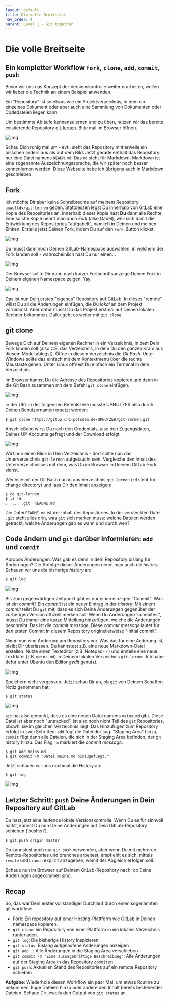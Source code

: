 ```yaml
---
layout: default
title: Die volle Breitseite
nav_order: 4
parent: Level 1 - Git together
---
```


# Die volle Breitseite

## Ein kompletter Workflow `fork`, `clone`, `add`, `commit`, `push`

Bevor wir uns das Konzept der Versionskontrolle weiter erarbeiten, wollen wir
lieber die Technik an einem Beispiel anwenden.

Ein "Repository" ist so etwas wie ein Projektverzeichnis, in dem ein einzelnes Dokument
oder aber auch eine Sammlung von Dokumenten oder Codedateien liegen kann.

Um bestimmte Abläufe kennenzulernen und zu üben, nutzen wir das bereits existierende
Repository [git-lernen](https://gitup.uni-potsdam.de/umweltdv/git-lernen). Bitte mal
im Browser öffnen.

![img](img/repo-git-lernen.png)

Schau Dich ruhig mal um - evtl. sieht das Repository mittlerweile ein bisschen
anders aus als auf dem Bild. Jetzt gerade enthält das Repository nur eine Datei
namens `READM.md`. Das `md` steht für Markdown. Markdown ist eine sogenannte 
Auszeichnungssprache, die wir später noch besser kennenlernen werden. Diese
Webseite habe ich übrigens auch in Markdown geschrieben.

## Fork

Ich möchte Dir aber keine Schreibrechte auf meinem Repository `umweltdv/git-lernen`
geben. Stattdessen legst Du innerhalb von GitLab eine Kopie des Repositories an. 
Innerhalb dieser Kopie hast **Du** dann alle Rechte. Eine solche Kopie nennt man auch
*Fork* (also Gabel), weil sich damit die Entwicklung des Repositories "aufgabelt",
nämlich in Deinen und meinen Zinken. Erstelle jetzt Deinen Fork, indem Du auf den
`Fork`-Button klickst.

![img](img/fork.png)

Du musst dann noch Deinen GitLab-Namespace auswählen, in welchem der Fork landen
soll - wahrscheinlich hast Du nur einen...

![img](img/fork2.png)

Der Browser sollte Dir dann nach kurzer Fortschrittsanzeige Deinen Fork
in Deinem eigenen Namespace zeigen. Yay.

![img](img/fork3.png)

Das ist nun Dein erstes "eigenes" Repository auf GitLab. In dieses "remote" willst
Du all die Änderungen einfügen, die Du *lokal* an dem Projekt vornimmst. Aber dafür 
musst Du das Projekt erstmal auf Deinen lokalen Rechner bekommen. Dafür geht es
weiter mit `git clone`.

## git clone

Bewege Dich auf Deinem eigenen Rechner in ein Verzeichnis, in dem Dein Fork
landen soll (also z.B. das Verzeichnis, in dem Du den ganzen Kram aus diesem Modul
ablegst). Öffne in diesem Verzeichnis die *Git Bash*. Unter Windows sollte das
einfach mit dem Kontextmenü über die rechte Maustaste gehen. Unter Linux öffnest
Du einfach ein Terminal in dem Verzeichnis.

Im Browser kannst Du die Adresse des Repositories kopieren und dann in die
Git Bash zusammen mit dem Befehl `git clone` einfügen.

![img](img/clone1.png) 

In der URL in der folgenden Befehlszeile musste UPNUTZER also durch Deinen
Benutzernamen ersetzt werden:

`$ git clone https://gitup.uni-potsdam.de/UPNUTZER/git-lernen.git`

Anschließend wirst Du nach den Credentials, also den Zugangsdaten, Deines UP-Accounts gefragt und der
Download erfolgt.

![img](img/clone2.png)

Wirf nun einen Blick in Dein Verzeichnis - dort sollte nun das Unterverzeichnis
`git-lernen` aufgetaucht sein. Vergleiche den Inhalt des Unterverzeichnisses mit dem,
was Du im Browser in Deinem GitLab-Fork siehst.

Wechsle mit der Git Bash nun in das Verzeichnis `git-lernen` (`cd` steht für
change directory) und lass Dir den Inhalt anzeigen:

```
$ cd git-lernen
$ ls -a
.  ..  .git  README.md
```

Die Datei `README.md` ist der Inhalt des Repositories. In der versteckten Datei
`.git` steht alles drin, was `git` sich merken muss: welche Dateien werden getrackt,
welche Änderungen gab es wann und durch wen? 

## Code ändern und `git` darüber informieren: `add` und `commit`

Apropos Änderungen: Was gab es denn in dem Repository bislang für Änderungen?
Die Abfolge dieser Änderungen nennt man auch die *history*. Schauen wir uns
die bisherige *history* an:

```
$ git log
```

![img](img/log.png)

Bis zum gegenwärtigen Zeitpunkt gibt es nur einen einzigen "Commit". Was ist ein *commit*?
Ein *commit* ist ein neuer Eintrag in der *history*: Mit einem *commit* teilst Du
`git` mit, dass es sich Deine Änderungen gegenüber der vorherigen Version offiziell
merken soll. Wenn Du Änderungen 'commitest', musst Du immer eine kurze Mitteilung
hinzufügen, welche die Änderungen beschreibt. Das ist die *commit message*.
Diese *commit message* lautet für den ersten Commit in diesem Repository originellerweise "Initial commit".

Nimm nun eine Änderung am Repository vor. Was das für eine Änderung ist, bleibt
Dir überlassen. Du kannstest z.B. eine neue Markdown-Datei erstellen. Nutze einen
Texteditor (z.B. Notepad++) und erstelle eine neue Textdatei (z.B. `meins.md`)
in Deinem lokalen Verzeichnis `git-lernen`. Ich habe dafür unter Ubuntu den Editor *gedit* genutzt.

![img](img/firstedit.png)

Speichern nicht vergessen. Jetzt schau Dir an, ob `git` von Deinem Schaffen Notiz
genommen hat:

```
$ git status
```

![img](img/status.png)

`git` hat also gemerkt, dass es eine neuen Datei namens `meins.md` gibt. Diese
Datei ist aber noch "untracked", ist also noch nicht Teil des `git` Repositories,
obowhl sie im gleichen Verzeichnis liegt. Das Hinzufügen zum Repository erfolgt
in zwei Schritten: `add` fügt die Datei der sog. "Staging Area" hinzu, `commit`
fügt dann alle Dateien, die sich in der Staging Area befinden, der git history hinzu.
Das Flag `-m` markiert die *commit message*. 

```
$ git add meins.md
$ git commit -m "Datei meins.md hinzugefuegt."
```

Jetzt schauen wir uns nochmal die History an:

`$ git log`

![img](img/add-commit-log.png)


## Letzter Schritt: `push` Deine Änderungen in Dein Repository auf GitLab

Du hast jetzt eine laufende lokale Versionskontrolle. Wenn Du es für sinnvoll
hältst, kannst Du nun Deine Änderungen auf Dein GitLab-Repository schieben ('pushen').

`$ git push origin master`

Du kannstest auch nur `git push` verwenden, aber wenn Du mit mehreren Remote-Repositories
und branches arbeitest, empfiehlt es sich, mittels `remote` und `branch` explizit anzugeben, womit der Abgleich erfolgen soll.

Schaue nun im Browser auf Deinem GitLab-Repository nach, ob Deine Änderungen angekommen sind.

## Recap

So, das war Dein erster vollständiger Durchlauf durch einen sogenannten git workflow:

- Fork: Ein repository auf einer Hosting-Plattform wie GitLab in Deinen namespace kopieren.
- `git clone`: ein Repository von einer Plattform in ein lokales Verzeichnis runterladen.
- `git log`: Die bisherige History inspizieren.
- `git status`: Bislang aufgelaufene Änderungen anzeigen
- `git add .`: Alle Änderungen in die Staging Area verschieben
- `git commit -m "Eine aussagekräftige Beschreibung"`: Alle Änderungen auf der 
Staging Area in das Repository `commit`en
- `git push`: Aktuellen Stand des Repositories auf ein remote Repository schieben

**Aufgabe**: Wiederhole diesen Workflow ein paar Mal, um etwas Routine zu bekommen.
Füge Dateien hinzu oder ändere den Inhalt bereits bestehender Dateien. Schaue Dir
jeweils den Output von `git status` an.
